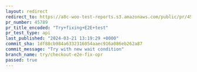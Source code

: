 ```yaml
---
layout: redirect
redirect_to: https://a8c-woo-test-reports.s3.amazonaws.com/public/pr/45789/api/index.html
pr_number: 45789
pr_title_encoded: "Try+fixing+E2E+test"
pr_test_type: api
last_published: "2024-03-21 13:19:29 +0000"
commit_sha: 1df88cb984a6332316054aaec916a086eb262a87
commit_message: "Try with new wait condition"
branch_name: try/checkout-e2e-fix-opr
passed: true
---
```

